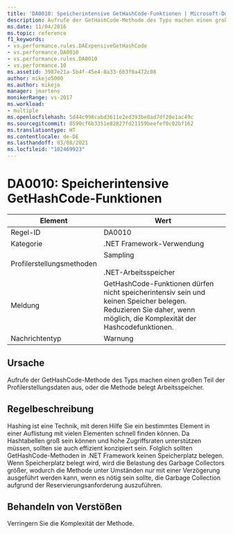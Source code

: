 ```yaml
---
title: 'DA0010: Speicherintensive GetHashCode-Funktionen | Microsoft-Dokumentation'
description: Aufrufe der GetHashCode-Methode des Typs machen einen großen Teil der Profilerstellungsdaten aus, oder die Methode belegt Arbeitsspeicher.
ms.date: 11/04/2016
ms.topic: reference
f1_keywords:
- vs.performance.rules.DAExpensiveGetHashCode
- vs.performance.DA0010
- vs.performance.rules.DA0010
- vs.performance.10
ms.assetid: 3987e21a-5b4f-45e4-8a33-6b3f0a472c08
author: mikejo5000
ms.author: mikejo
manager: jmartens
monikerRange: vs-2017
ms.workload:
- multiple
ms.openlocfilehash: 5d44c998cabd3611e2ed393be0ad7df20e1ac49c
ms.sourcegitcommit: 8590cf6b3351e82827fd21159beefef0c02bf162
ms.translationtype: HT
ms.contentlocale: de-DE
ms.lasthandoff: 03/08/2021
ms.locfileid: "102469923"
---
```

# <a name="da0010-expensive-gethashcode"></a>DA0010: Speicherintensive GetHashCode-Funktionen

|Element|Wert|
|-|-|
|Regel-ID|DA0010|
|Kategorie|.NET Framework-Verwendung|
|Profilerstellungsmethoden|Sampling<br /><br /> .NET-Arbeitsspeicher|
|Meldung|GetHashCode-Funktionen dürfen nicht speicherintensiv sein und keinen Speicher belegen. Reduzieren Sie daher, wenn möglich, die Komplexität der Hashcodefunktionen.|
|Nachrichtentyp|Warnung|

## <a name="cause"></a>Ursache
 Aufrufe der GetHashCode-Methode des Typs machen einen großen Teil der Profilerstellungsdaten aus, oder die Methode belegt Arbeitsspeicher.

## <a name="rule-description"></a>Regelbeschreibung
 Hashing ist eine Technik, mit deren Hilfe Sie ein bestimmtes Element in einer Auflistung mit vielen Elementen schnell finden können. Da Hashtabellen groß sein können und hohe Zugriffsraten unterstützen müssen, sollten sie auch effizient konzipiert sein. Folglich sollten GetHashCode-Methoden in .NET Framework keinen Speicherplatz belegen. Wenn Speicherplatz belegt wird, wird die Belastung des Garbage Collectors größer, wodurch die Methode unter Umständen nur mit einer Verzögerung ausgeführt werden kann, wenn es nötig sein sollte, die Garbage Collection aufgrund der Reservierungsanforderung auszuführen.

## <a name="how-to-fix-violations"></a>Behandeln von Verstößen
 Verringern Sie die Komplexität der Methode.
